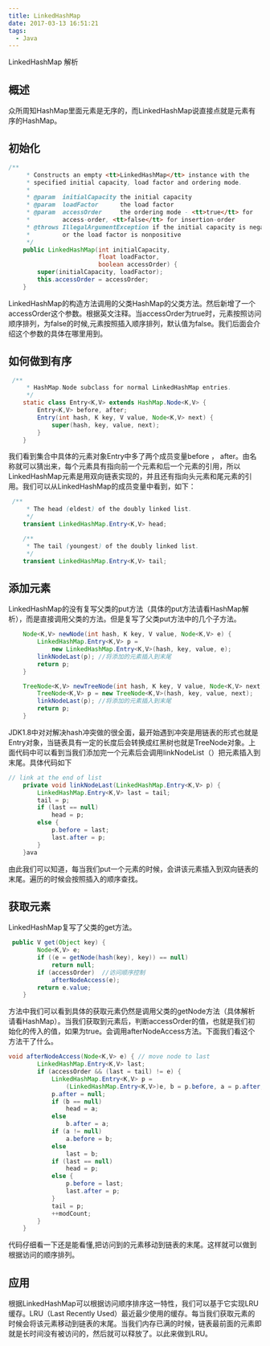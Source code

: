 ```yaml
---
title: LinkedHashMap
date: 2017-03-13 16:51:21
tags:
  - Java
---
```

LinkedHashMap 解析
<!--more-->

## 概述

众所周知HashMap里面元素是无序的，而LinkedHashMap说直接点就是元素有序的HashMap。

## 初始化

```java
/**
     * Constructs an empty <tt>LinkedHashMap</tt> instance with the
     * specified initial capacity, load factor and ordering mode.
     *
     * @param  initialCapacity the initial capacity
     * @param  loadFactor      the load factor
     * @param  accessOrder     the ordering mode - <tt>true</tt> for
     *         access-order, <tt>false</tt> for insertion-order
     * @throws IllegalArgumentException if the initial capacity is negative
     *         or the load factor is nonpositive
     */
    public LinkedHashMap(int initialCapacity,
                         float loadFactor,
                         boolean accessOrder) {
        super(initialCapacity, loadFactor);
        this.accessOrder = accessOrder;
    }

```

LinkedHashMap的构造方法调用的父类HashMap的父类方法。然后新增了一个accessOrder这个参数。根据英文注释。当accessOrder为true时，元素按照访问顺序排列，为false的时候,元素按照插入顺序排列，默认值为false。我们后面会介绍这个参数的具体在哪里用到。

## 如何做到有序

```java
 /**
     * HashMap.Node subclass for normal LinkedHashMap entries.
     */
    static class Entry<K,V> extends HashMap.Node<K,V> {
        Entry<K,V> before, after;
        Entry(int hash, K key, V value, Node<K,V> next) {
            super(hash, key, value, next);
        }
    }
```
我们看到集合中具体的元素对象Entry中多了两个成员变量before ， after。由名称就可以猜出来，每个元素具有指向前一个元素和后一个元素的引用，所以LinkedHashMap元素是用双向链表实现的，并且还有指向头元素和尾元素的引用。我们可以从LinkedHashMap的成员变量中看到，如下：
```java
 /**
     * The head (eldest) of the doubly linked list.
     */
    transient LinkedHashMap.Entry<K,V> head;

    /**
     * The tail (youngest) of the doubly linked list.
     */
    transient LinkedHashMap.Entry<K,V> tail;
```
## 添加元素
LinkedHashMap的没有复写父类的put方法（具体的put方法请看HashMap解析），而是直接调用父类的方法。但是复写了父类put方法中的几个子方法。
```java
    Node<K,V> newNode(int hash, K key, V value, Node<K,V> e) {
        LinkedHashMap.Entry<K,V> p =
            new LinkedHashMap.Entry<K,V>(hash, key, value, e);
        linkNodeLast(p); //将添加的元素插入到末尾
        return p;
    }

    TreeNode<K,V> newTreeNode(int hash, K key, V value, Node<K,V> next) {
        TreeNode<K,V> p = new TreeNode<K,V>(hash, key, value, next);
        linkNodeLast(p); //将添加的元素插入到末尾
        return p;
    }

```
JDK1.8中对对解决hash冲突做的很全面，最开始遇到冲突是用链表的形式也就是Entry对象，当链表具有一定的长度后会转换成红黑树也就是TreeNode对象。上面代码中可以看到当我们添加完一个元素后会调用linkNodeList（）把元素插入到末尾。具体代码如下
```java
// link at the end of list
    private void linkNodeLast(LinkedHashMap.Entry<K,V> p) {
        LinkedHashMap.Entry<K,V> last = tail;
        tail = p;
        if (last == null)
            head = p;
        else {
            p.before = last;
            last.after = p;
        }
    }ava

```
由此我们可以知道，每当我们put一个元素的时候，会讲该元素插入到双向链表的末尾。遍历的时候会按照插入的顺序查找。

## 获取元素
LinkedHashMap复写了父类的get方法。
```java
 public V get(Object key) {
        Node<K,V> e;
        if ((e = getNode(hash(key), key)) == null)
            return null;
        if (accessOrder)  //访问顺序控制
            afterNodeAccess(e);
        return e.value;
    }
```
方法中我们可以看到具体的获取元素仍然是调用父类的getNode方法（具体解析请看HashMap）。当我们获取到元素后，判断accessOrder的值，也就是我们初始化的传入的值，如果为true。会调用afterNodeAccess方法。下面我们看这个方法干了什么。

```java
void afterNodeAccess(Node<K,V> e) { // move node to last
        LinkedHashMap.Entry<K,V> last;
        if (accessOrder && (last = tail) != e) {
            LinkedHashMap.Entry<K,V> p =
                (LinkedHashMap.Entry<K,V>)e, b = p.before, a = p.after;
            p.after = null;
            if (b == null)
                head = a;
            else
                b.after = a;
            if (a != null)
                a.before = b;
            else
                last = b;
            if (last == null)
                head = p;
            else {
                p.before = last;
                last.after = p;
            }
            tail = p;
            ++modCount;
        }
    }
```
代码仔细看一下还是能看懂,把访问到的元素移动到链表的末尾。这样就可以做到根据访问的顺序排列。

## 应用
根据LinkedHashMap可以根据访问顺序排序这一特性，我们可以基于它实现LRU缓存。LRU（Last Recently Used）最近最少使用的缓存。每当我们获取元素的时候会将该元素移动到链表的末尾。当我们内存已满的时候，链表最前面的元素即就是长时间没有被访问的，然后就可以释放了。以此来做到LRU。
